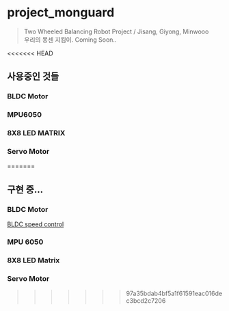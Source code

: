 # project_monguard
>Two Wheeled Balancing Robot Project / Jisang, Giyong, Minwooo </br>
우리의 몽센 지킴이. Coming Soon..

<<<<<<< HEAD
## 사용중인 것들

### BLDC Motor
   
### MPU6050

### 8X8 LED MATRIX

### Servo Motor

=======
## 구현 중...

### BLDC Motor
[BLDC speed control](https://github.com/MiRuAE/project_monguard/tree/main/arduino_basic_codes/openloop_two_motor_speed_control/two_motor_speed_control)
### MPU 6050

### 8X8 LED Matrix

### Servo Motor
>>>>>>> 97a35bdab4bf5a1f61591eac016dec3bcd2c7206

